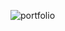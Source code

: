 ![portfolio](https://github.com/bedirhanbalci/Patika.dev/assets/61194064/7732a40c-aec7-4bed-8a03-58ec2d85061b)
